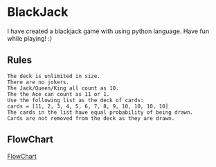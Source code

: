 # BlackJack

I have created a blackjack game with using python language. Have fun while playing! :)
## Rules
    The deck is unlimited in size. 
    There are no jokers. 
    The Jack/Queen/King all count as 10.
    The the Ace can count as 11 or 1.
    Use the following list as the deck of cards:
    cards = [11, 2, 3, 4, 5, 6, 7, 8, 9, 10, 10, 10, 10]
    The cards in the list have equal probability of being drawn.
    Cards are not removed from the deck as they are drawn.

## FlowChart
[FlowChart](https://drive.google.com/uc?export=download&id=1rDkiHCrhaf9eX7u7yjM1qwSuyEk-rPnt)
